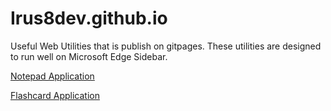 # Irus8dev.github.io
Useful Web Utilities that is publish on gitpages. These utilities are designed to run well on Microsoft Edge Sidebar.

[Notepad Application](https://irus8dev.github.io/TextEditor/)

[Flashcard Application](https://irus8dev.github.io/FlashCard/)


